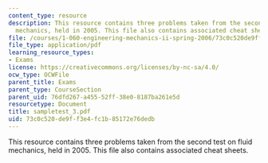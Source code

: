```yaml
---
content_type: resource
description: This resource contains three problems taken from the second test on fluid
  mechanics, held in 2005. This file also contains associated cheat sheets.
file: /courses/1-060-engineering-mechanics-ii-spring-2006/73c0c520de9ff3e4fc1b85172e76dedb_sampletest_3.pdf
file_type: application/pdf
learning_resource_types:
- Exams
license: https://creativecommons.org/licenses/by-nc-sa/4.0/
ocw_type: OCWFile
parent_title: Exams
parent_type: CourseSection
parent_uid: 76dfd267-a455-52ff-38e0-8187ba261e5d
resourcetype: Document
title: sampletest_3.pdf
uid: 73c0c520-de9f-f3e4-fc1b-85172e76dedb
---
```

This resource contains three problems taken from the second test on fluid mechanics, held in 2005. This file also contains associated cheat sheets.